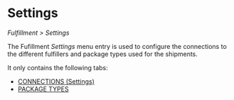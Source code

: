 # Settings

*Fulfillment > Settings*

The Fufillment *Settings* menu entry is used to configure the connections to the different fulfillers and package types used for the shipments.

It only contains the following tabs:
  - [CONNECTIONS (Settings)](./03a_Connections.md)
  - [PACKAGE TYPES](./03b_PackageTypes.md)
